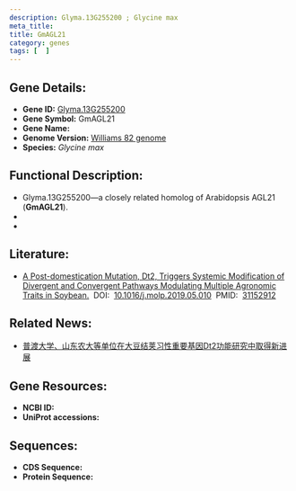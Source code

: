 ```yaml
---
description: Glyma.13G255200 ; Glycine max
meta_title:
title: GmAGL21
category: genes
tags: [  ]
---
```


## Gene Details:
- **Gene ID:**	[Glyma.13G255200](https://www.maizegdb.org/gene_center/gene/Glyma.13G255200)
- **Gene Symbol:** GmAGL21
- **Gene Name:** 
- **Genome Version:** [Williams 82 genome]()
- **Species:** *Glycine max*

## Functional Description:
   - Glyma.13G255200—a closely related homolog of Arabidopsis AGL21 (**GmAGL21**).
   - 
   - 

## Literature:
   - [A Post-domestication Mutation, Dt2, Triggers Systemic Modification of Divergent and Convergent Pathways Modulating Multiple Agronomic Traits in Soybean.]( https://www.cell.com/molecular-plant/fulltext/S1674-2052(19)30175-3)&nbsp;&nbsp;DOI:&nbsp;&nbsp;[10.1016/j.molp.2019.05.010](https://www.cell.com/molecular-plant/fulltext/S1674-2052(19)30175-3)&nbsp;&nbsp;PMID:&nbsp;&nbsp;[31152912](https://pubmed.ncbi.nlm.nih.gov/31152912/)

## Related News:
   - [普渡大学、山东农大等单位在大豆结荚习性重要基因Dt2功能研究中取得新进展](https://mp.weixin.qq.com/s?__biz=MzIyOTY2NDYyNQ==&mid=2247492031&idx=2&sn=154ffafdb9377bb29816b537529ce8c8&chksm=e8bd93a1dfca1ab789b7d57149b16877d448f2277c0697e6ab73e5d9acdc52e39709b7693598&scene=27#wechat_redirect)

## Gene Resources:
- **NCBI ID:** [](https://www.ncbi.nlm.nih.gov/gene/?term=)
- **UniProt accessions:** [](https://www.uniprot.org/uniprotkb//entry)

## Sequences:
- **CDS Sequence:**
- **Protein Sequence:**
